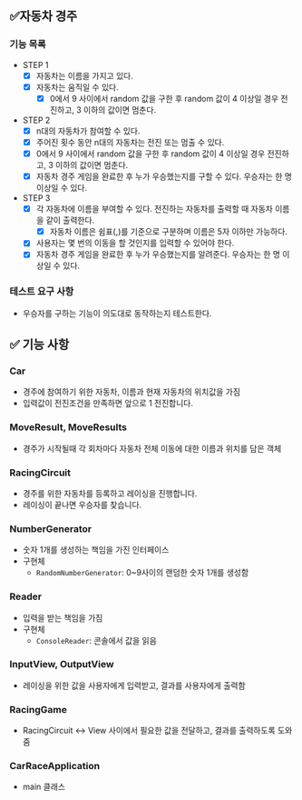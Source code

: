 ## ✅자동차 경주

### 기능 목록

- STEP 1
  - [x] 자동차는 이름을 가지고 있다. 
  - [x] 자동차는 움직일 수 있다.
    - [x] 0에서 9 사이에서 random 값을 구한 후 random 값이 4 이상일 경우 전진하고, 3 이하의 값이면 멈춘다.

- STEP 2
  - [x] n대의 자동차가 참여할 수 있다.
  - [x] 주어진 횟수 동안 n대의 자동차는 전진 또는 멈출 수 있다.
  - [x] 0에서 9 사이에서 random 값을 구한 후 random 값이 4 이상일 경우 전진하고, 3 이하의 값이면 멈춘다.
  - [x] 자동차 경주 게임을 완료한 후 누가 우승했는지를 구할 수 있다. 우승자는 한 명 이상일 수 있다.

- STEP 3
  - [x] 각 자동차에 이름을 부여할 수 있다. 전진하는 자동차를 출력할 때 자동차 이름을 같이 출력한다.
    - [x] 자동차 이름은 쉼표(,)를 기준으로 구분하며 이름은 5자 이하만 가능하다.
  - [x] 사용자는 몇 번의 이동을 할 것인지를 입력할 수 있어야 한다.
  - [x] 자동차 경주 게임을 완료한 후 누가 우승했는지를 알려준다. 우승자는 한 명 이상일 수 있다.

### 테스트 요구 사항
- 우승자를 구하는 기능이 의도대로 동작하는지 테스트한다.


## ✅ 기능 사항 
### Car
- 경주에 참여하기 위한 자동차, 이름과 현재 자동차의 위치값을 가짐
- 입력값이 전진조건을 만족하면 앞으로 1 전진합니다.

### MoveResult, MoveResults
- 경주가 시작될때 각 회차마다 자동차 전체 이동에 대한 이름과 위치를 담은 객체

### RacingCircuit
- 경주를 위한 자동차를 등록하고 레이싱을 진행합니다.
- 레이싱이 끝나면 우승자를 찾습니다.

### NumberGenerator
- 숫자 1개를 생성하는 책임을 가진 인터페이스
- 구현체
  - `RandomNumberGenerator`: 0~9사이의 랜덤한 숫자 1개를 생성함

### Reader
- 입력을 받는 책임을 가짐
- 구현체
  - `ConsoleReader`: 콘솔에서 값을 읽음

### InputView, OutputView
- 레이싱을 위한 값을 사용자에게 입력받고, 결과를 사용자에게 출력함

### RacingGame
- RacingCircuit <-> View 사이에서 필요한 값을 전달하고, 결과를 출력하도록 도와줌

### CarRaceApplication
- main 클래스
